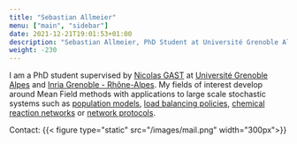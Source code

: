 ```yaml
---
title: "Sebastian Allmeier"
menu: ["main", "sidebar"]
date: 2021-12-21T19:01:53+01:00
description: "Sebastian Allmeier, PhD Student at Université Grenoble Alpes and Inria Grenoble - Rhône-Alpes, France"
weight: -230
---
```


I am a PhD student supervised by [Nicolas GAST] at [Université Grenoble Alpes] and [Inria Grenoble - Rhône-Alpes]. My fields of interest develop around Mean Field methods with applications to large scale stochastic systems such as [population models], [load balancing policies], [chemical reaction networks] or [network protocols].


Contact:
{{< figure type="static" src="/images/mail.png" width="300px">}}


[Nicolas GAST]: http://polaris.imag.fr/nicolas.gast/index.html
[Université Grenoble Alpes]: https://www.univ-grenoble-alpes.fr/
[Inria Grenoble - Rhône-Alpes]: https://www.inria.fr/en/centre-inria-grenoble-rhone-alpes

[load balancing policies]: https://en.wikipedia.org/wiki/Load_balancing_(computing)
[population models]: https://en.wikipedia.org/wiki/Population_model 
[chemical reaction networks]: https://en.wikipedia.org/wiki/Chemical_reaction_network_theory
[network protocols]: https://en.wikipedia.org/wiki/Carrier-sense_multiple_access_with_collision_avoidance
